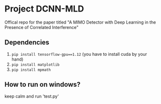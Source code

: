 # Project DCNN-MLD
Offical repo for the paper titled "A MIMO Detector with Deep Learning in the Presence of Correlated Interference"

## Dependencies
1. `pip install tensorflow-gpu==1.12` (you have to install cuda by your hand)
2. `pip install matplotlib`
3. `pip install mpmath`

## How to run on windows?
keep calm and run 'test.py'

